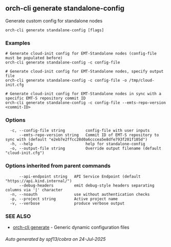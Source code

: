 ## orch-cli generate standalone-config

Generate custom config for standalone nodes

```
orch-cli generate standalone-config [flags]
```

### Examples

```
# Generate cloud-init config for EMT-Standalone nodes (config-file must be populated before)
orch-cli generate standalone-config -c config-file 

# Generate cloud-init config for EMT-Standalone nodes, specify output file
orch-cli generate standalone-config -c config-file -o /tmp/cloud-init.cfg

# Generate cloud-init config for EMT-Standalone nodes in sync with a specific EMT-S repository commit ID
orch-cli generate standalone-config -c config-file --emts-repo-version <commit-ID>

```

### Options

```
  -c, --config-file string         config-file with user inputs
      --emts-repo-version string   Commit ID of EMT-S repository to sync with (default "e2eb7e2ffcc28d0a6cccea5e8dfe793f201f105d")
  -h, --help                       help for standalone-config
  -o, --output-file string         Override output filename (default "cloud-init.cfg")
```

### Options inherited from parent commands

```
      --api-endpoint string   API Service Endpoint (default "https://api.kind.internal/")
      --debug-headers         emit debug-style headers separating columns via '|' character
  -n, --noauth                use without authentication checks
  -p, --project string        Active project name
  -v, --verbose               produce verbose output
```

### SEE ALSO

* [orch-cli generate](orch-cli_generate.md)	 - Generic dynamic configuration files

###### Auto generated by spf13/cobra on 24-Jul-2025
